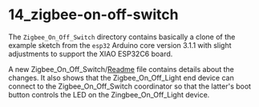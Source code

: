 # 14_zigbee-on-off-switch

The `Zigbee_On_Off_Switch` directory contains basically a clone of the example sketch from the `esp32` Arduino core version 3.1.1 with slight adjustments to support the XIAO ESP32C6 board.

A new Zigbee_On_Off_Switch/[Readme](Zigbee_On_Off_Switch/README.md) file contains details about the changes. It also shows that the Zigbee_On_Off_Light end device can connect to the Zigbee_On_Off_Switch coordinator so that the latter's boot button controls the LED on the Zingbee_On_Off_Light device.

